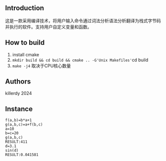 ## Introduction
这是一款采用编译技术，将用户输入命令通过词法分析语法分析翻译为栈式字节码并执行的软件。支持用户自定义变量和函数。

## How to build
1. install cmake 
2. `mkdir build && cd build && cmake .. -G'Unix Makefiles'`cd build
3. `make -j4` 取决于CPU核心数量
## Authors

killerdy 2024

## Instance
```
f(a,b)=b*a+1
g(a,b,c)=a+f(b,c)
a=10
b=c=20
g(a,b,c)
RESULT:411
d=3.1
sin(d)  
RESULT:0.041581



```